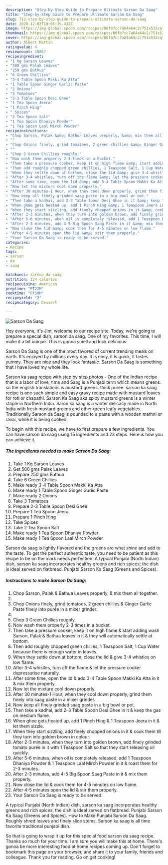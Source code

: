```yaml
---
description: "Step-by-Step Guide to Prepare Ultimate Sarson Da Saag"
title: "Step-by-Step Guide to Prepare Ultimate Sarson Da Saag"
slug: 712-step-by-step-guide-to-prepare-ultimate-sarson-da-saag
date: 2020-12-02T10:01:39.432Z
image: https://img-global.cpcdn.com/recipes/00fb7cc7a84a64c2/751x532cq70/sarson-da-saag-recipe-main-photo.jpg
thumbnail: https://img-global.cpcdn.com/recipes/00fb7cc7a84a64c2/751x532cq70/sarson-da-saag-recipe-main-photo.jpg
cover: https://img-global.cpcdn.com/recipes/00fb7cc7a84a64c2/751x532cq70/sarson-da-saag-recipe-main-photo.jpg
author: Albert Martin
ratingvalue: 4
reviewcount: 10867
recipeingredient:
- "1 Kg Sarson Leaves"
- "500 gms Palak Leaves"
- "250 gms Bathua"
- "6 Green Chillies"
- "3-4 Table Spoon Makki Ka Atta"
- "1 Table Spoon Ginger Garlic Paste"
- "2 Onions"
- "3 Tomatoes"
- "2-3 Table Spoon Desi Ghee"
- "1 Tea Spoon Jeera"
- "1 Pinch Hing"
- " Spices"
- "2 Tea Spoon Salt"
- "1 Tea Spoon Dhaniya Powder"
- "1 Tea Spoon Laal Mirch Powder"
recipeinstructions:
- "Chop Sarson, Palak &amp; Bathua Leaves properly, &amp; mix them all together."
- ""
- "Chop Onions finely, grind tomatoes, 2 green chillies &amp; Ginger Garlic Paste finely into purée in a mixer grinder."
- ""
- "Chop 3 Green Chillies roughly."
- "Now wash them properly 2-3 times in a bucket."
- "Then take a pressure cooker, keep it on high flame &amp; start adding wash Sarson, Palak &amp; Bathua leaves in it &amp; they will automatically settle at bottom."
- "Then add roughly chopped green chillies, 1 Teaspoon Salt, 1 Cup Water because there is enough water in leaves."
- "When they settle down at bottom, close the lid &amp; give 3-4 whistles on low flame."
- "After 3-4 whistles, turn off the flame &amp; let the pressure cooker depressurise naturally."
- "After some time, open the lid &amp; add 3-4 Table Spoon Makki Ka Atta in it &amp; mix them properly."
- "Now let the mixture cool down properly."
- "After 30 minutes-1 Hour, when they cool down properly, grind them finely into saag paste in a mixer grinder."
- "Now keep all finely grinded saag paste in a big bowl or pot."
- "Then take a kadhai, add 2-3 Table Spoon Desi Ghee in it &amp; keep the gas on medium flame."
- "When ghee gets heated up, add 1 Pinch Hing &amp; 1 Teaspoon Jeera in it &amp; let them sizzle."
- "When they start sizzling, add finely chopped onions in it &amp; cook them till they turn into golden brown in colour."
- "After 2-3 minutes, when they turn into golden brown, add finely grinded tomato purée in it with 1 Teaspoon Salt so that they start releasing oil quickly."
- "After 5-6 minutes, when oil is completely released, add 1 Teaspoon Dhaniya Powder &amp; 1 Teaspoon Laal Mirch Powder in it &amp; roast them for 2-3 minutes."
- "After 2-3 minutes, add 4-5 Big Spoon Saag Paste in it &amp; mix them properly."
- "Now close the lid &amp; cook them for 4-5 minutes on low flame."
- "After 4-5 minutes open the lid &amp; stir them properly."
- "Your Sarson Da Saag is ready to be served."
categories:
- Recipe
tags:
- sarson
- da
- saag

katakunci: sarson da saag 
nutrition: 124 calories
recipecuisine: American
preptime: "PT22M"
cooktime: "PT50M"
recipeyield: "2"
recipecategory: Dessert

---
```



![Sarson Da Saag](https://img-global.cpcdn.com/recipes/00fb7cc7a84a64c2/751x532cq70/sarson-da-saag-recipe-main-photo.jpg)

Hey everyone, it's Jim, welcome to our recipe site. Today, we're going to prepare a special dish, sarson da saag. One of my favorites. This time, I will make it a bit unique. This is gonna smell and look delicious.

Sarson Da Saag is one of the most favored of current trending meals on earth. It's enjoyed by millions every day. It is easy, it is quick, it tastes yummy. They are nice and they look fantastic. Sarson Da Saag is something that I have loved my whole life.

Sarson ka saag recipe with step by step photos - One of the Indian recipe that is a labor of love, time and Saag is a Punjabi term which means greens. so the english translations is mustard greens. thick puree. sarson ka saag recipe is one such simple and easy gravy recipe made with mustard leaves for roti or chapathi. Sarson Ka Saag aka spicy mustard greens is a winter staple in Northern India. Saron ka saag is a winter delicacy made in North India with fresh mustard greens and other green leafy vegetables. Traditionally Sarson da Saag is pounded to a paste with a wooden mathni or ravai, while it is being cooked.


To begin with this recipe, we have to first prepare a few ingredients. You can have sarson da saag using 15 ingredients and 23 steps. Here is how you can achieve it.

<!--inarticleads1-->

##### The ingredients needed to make Sarson Da Saag:

1. Take 1 Kg Sarson Leaves
1. Get 500 gms Palak Leaves
1. Prepare 250 gms Bathua
1. Take 6 Green Chillies
1. Make ready 3-4 Table Spoon Makki Ka Atta
1. Make ready 1 Table Spoon Ginger Garlic Paste
1. Make ready 2 Onions
1. Take 3 Tomatoes
1. Prepare 2-3 Table Spoon Desi Ghee
1. Prepare 1 Tea Spoon Jeera
1. Prepare 1 Pinch Hing
1. Take  Spices
1. Take 2 Tea Spoon Salt
1. Make ready 1 Tea Spoon Dhaniya Powder
1. Make ready 1 Tea Spoon Laal Mirch Powder


Sarson da saag is lightly flavored and the greens are what shine and add to the taste. To get the perfect authentic taste, you need to be patient as this recipe to be on the mark needs perfection. A typical Punjabi (North Indian) dish, sarson ka saag incorporates healthy greens and rich spices; the dish is ideal served on flatbread. Punjabi Sarson Ka Saag (Greens and Spices). 

<!--inarticleads2-->

##### Instructions to make Sarson Da Saag:

1. Chop Sarson, Palak &amp; Bathua Leaves properly, &amp; mix them all together.
1. 
1. Chop Onions finely, grind tomatoes, 2 green chillies &amp; Ginger Garlic Paste finely into purée in a mixer grinder.
1. 
1. Chop 3 Green Chillies roughly.
1. Now wash them properly 2-3 times in a bucket.
1. Then take a pressure cooker, keep it on high flame &amp; start adding wash Sarson, Palak &amp; Bathua leaves in it &amp; they will automatically settle at bottom.
1. Then add roughly chopped green chillies, 1 Teaspoon Salt, 1 Cup Water because there is enough water in leaves.
1. When they settle down at bottom, close the lid &amp; give 3-4 whistles on low flame.
1. After 3-4 whistles, turn off the flame &amp; let the pressure cooker depressurise naturally.
1. After some time, open the lid &amp; add 3-4 Table Spoon Makki Ka Atta in it &amp; mix them properly.
1. Now let the mixture cool down properly.
1. After 30 minutes-1 Hour, when they cool down properly, grind them finely into saag paste in a mixer grinder.
1. Now keep all finely grinded saag paste in a big bowl or pot.
1. Then take a kadhai, add 2-3 Table Spoon Desi Ghee in it &amp; keep the gas on medium flame.
1. When ghee gets heated up, add 1 Pinch Hing &amp; 1 Teaspoon Jeera in it &amp; let them sizzle.
1. When they start sizzling, add finely chopped onions in it &amp; cook them till they turn into golden brown in colour.
1. After 2-3 minutes, when they turn into golden brown, add finely grinded tomato purée in it with 1 Teaspoon Salt so that they start releasing oil quickly.
1. After 5-6 minutes, when oil is completely released, add 1 Teaspoon Dhaniya Powder &amp; 1 Teaspoon Laal Mirch Powder in it &amp; roast them for 2-3 minutes.
1. After 2-3 minutes, add 4-5 Big Spoon Saag Paste in it &amp; mix them properly.
1. Now close the lid &amp; cook them for 4-5 minutes on low flame.
1. After 4-5 minutes open the lid &amp; stir them properly.
1. Your Sarson Da Saag is ready to be served.


A typical Punjabi (North Indian) dish, sarson ka saag incorporates healthy greens and rich spices; the dish is ideal served on flatbread. Punjabi Sarson Ka Saag (Greens and Spices). How to Make Punjabi Sarson Da Saag. Roughly shred leaves and finely slice stems. Sarson ka saag is all time favorite traditional punjabi dish. 

So that is going to wrap it up for this special food sarson da saag recipe. Thanks so much for your time. I am sure you will make this at home. There's gonna be more interesting food at home recipes coming up. Don't forget to bookmark this page on your browser, and share it to your family, friends and colleague. Thank you for reading. Go on get cooking!

